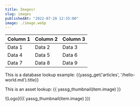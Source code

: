 ```yaml
---
title: Images!
slug: images
publishedAt: "2022-07-20 12:35:00"
image: ./image.webp
---
```


| Column 1 | Column 2 | Column 3 |
| -------- | -------- | -------- |
| Data 1   | Data 2   | Data 3   |
| Data 4   | Data 5   | Data 6   |
| Data 7   | Data 8   | Data 9   |

This is a database lookup example: {{yassg_get('articles', '/hello-world.md').title}}

This is an asset lookup: {{ yassg_thumbnail(item.image) }}

![Logo]({{ yassg_thumbnail(item.image) }})

